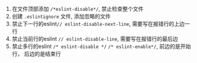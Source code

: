 1. 在文件顶部添加 `/*eslint-disable*/`, 禁止检查整个文件
2. 创建 `.eslintignore` 文件, 添加忽略的文件
3. 禁止下一行的eslint`// eslint-disable-next-line`, 需要写在报错行的上边一行
4. 禁止当前行的eslint `// eslint-disable-line`, 需要写在报错行的最后边
5. 禁止多行的eslint `/* eslint-disable */` `/* eslint-enable*/`, 前边的是开始行， 后边的是结束行